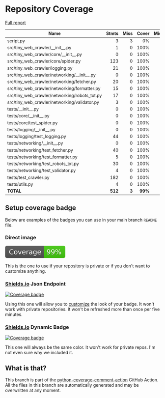 # Repository Coverage

[Full report](https://htmlpreview.github.io/?https://github.com/Mews/tiny-web-crawler/blob/python-coverage-comment-action-data/htmlcov/index.html)

| Name                                              |    Stmts |     Miss |   Cover |   Missing |
|-------------------------------------------------- | -------: | -------: | ------: | --------: |
| script.py                                         |        3 |        3 |      0% |       1-4 |
| src/tiny\_web\_crawler/\_\_init\_\_.py            |        1 |        0 |    100% |           |
| src/tiny\_web\_crawler/core/\_\_init\_\_.py       |        0 |        0 |    100% |           |
| src/tiny\_web\_crawler/core/spider.py             |      123 |        0 |    100% |           |
| src/tiny\_web\_crawler/logging.py                 |       21 |        0 |    100% |           |
| src/tiny\_web\_crawler/networking/\_\_init\_\_.py |        0 |        0 |    100% |           |
| src/tiny\_web\_crawler/networking/fetcher.py      |       20 |        0 |    100% |           |
| src/tiny\_web\_crawler/networking/formatter.py    |       15 |        0 |    100% |           |
| src/tiny\_web\_crawler/networking/robots\_txt.py  |       17 |        0 |    100% |           |
| src/tiny\_web\_crawler/networking/validator.py    |        3 |        0 |    100% |           |
| tests/\_\_init\_\_.py                             |        0 |        0 |    100% |           |
| tests/core/\_\_init\_\_.py                        |        0 |        0 |    100% |           |
| tests/core/test\_spider.py                        |        0 |        0 |    100% |           |
| tests/logging/\_\_init\_\_.py                     |        0 |        0 |    100% |           |
| tests/logging/test\_logging.py                    |       44 |        0 |    100% |           |
| tests/networking/\_\_init\_\_.py                  |        0 |        0 |    100% |           |
| tests/networking/test\_fetcher.py                 |       40 |        0 |    100% |           |
| tests/networking/test\_formatter.py               |        5 |        0 |    100% |           |
| tests/networking/test\_robots\_txt.py             |       30 |        0 |    100% |           |
| tests/networking/test\_validator.py               |        4 |        0 |    100% |           |
| tests/test\_crawler.py                            |      182 |        0 |    100% |           |
| tests/utils.py                                    |        4 |        0 |    100% |           |
|                                         **TOTAL** |  **512** |    **3** | **99%** |           |


## Setup coverage badge

Below are examples of the badges you can use in your main branch `README` file.

### Direct image

[![Coverage badge](https://raw.githubusercontent.com/Mews/tiny-web-crawler/python-coverage-comment-action-data/badge.svg)](https://htmlpreview.github.io/?https://github.com/Mews/tiny-web-crawler/blob/python-coverage-comment-action-data/htmlcov/index.html)

This is the one to use if your repository is private or if you don't want to customize anything.

### [Shields.io](https://shields.io) Json Endpoint

[![Coverage badge](https://img.shields.io/endpoint?url=https://raw.githubusercontent.com/Mews/tiny-web-crawler/python-coverage-comment-action-data/endpoint.json)](https://htmlpreview.github.io/?https://github.com/Mews/tiny-web-crawler/blob/python-coverage-comment-action-data/htmlcov/index.html)

Using this one will allow you to [customize](https://shields.io/endpoint) the look of your badge.
It won't work with private repositories. It won't be refreshed more than once per five minutes.

### [Shields.io](https://shields.io) Dynamic Badge

[![Coverage badge](https://img.shields.io/badge/dynamic/json?color=brightgreen&label=coverage&query=%24.message&url=https%3A%2F%2Fraw.githubusercontent.com%2FMews%2Ftiny-web-crawler%2Fpython-coverage-comment-action-data%2Fendpoint.json)](https://htmlpreview.github.io/?https://github.com/Mews/tiny-web-crawler/blob/python-coverage-comment-action-data/htmlcov/index.html)

This one will always be the same color. It won't work for private repos. I'm not even sure why we included it.

## What is that?

This branch is part of the
[python-coverage-comment-action](https://github.com/marketplace/actions/python-coverage-comment)
GitHub Action. All the files in this branch are automatically generated and may be
overwritten at any moment.